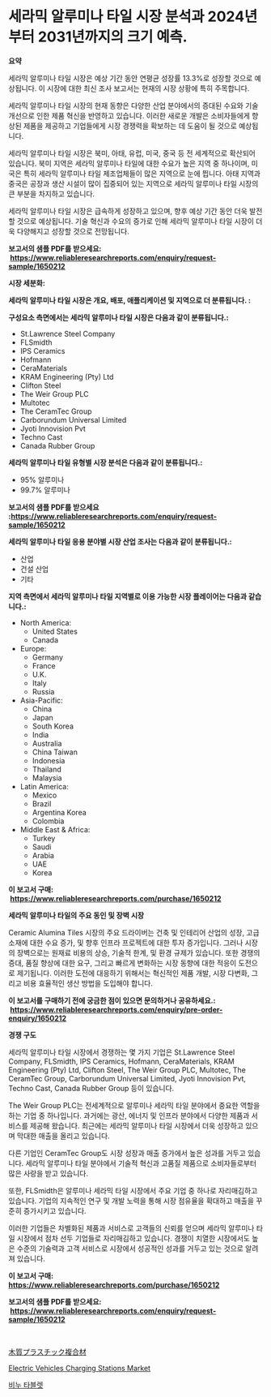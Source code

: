 <p><h1>세라믹 알루미나 타일 시장 분석과 2024년부터 2031년까지의 크기 예측.</h1></p><p><strong>요약</strong></p>
<p><p>세라믹 알루미나 타일 시장은 예상 기간 동안 연평균 성장률 13.3%로 성장할 것으로 예상됩니다. 이 시장에 대한 최신 조사 보고서는 현재의 시장 상황에 특히 주목합니다.</p><p>세라믹 알루미나 타일 시장의 현재 동향은 다양한 산업 분야에서의 증대된 수요와 기술 개선으로 인한 제품 혁신을 반영하고 있습니다. 이러한 새로운 개발은 소비자들에게 향상된 제품을 제공하고 기업들에게 시장 경쟁력을 확보하는 데 도움이 될 것으로 예상됩니다.</p><p>세라믹 알루미나 타일 시장은 북미, 아태, 유럽, 미국, 중국 등 전 세계적으로 확산되어 있습니다. 북미 지역은 세라믹 알루미나 타일에 대한 수요가 높은 지역 중 하나이며, 미국은 특히 세라믹 알루미나 타일 제조업체들이 많은 지역으로 눈에 띕니다. 아태 지역과 중국은 공장과 생산 시설이 많이 집중되어 있는 지역으로 세라믹 알루미나 타일 시장의 큰 부분을 차지하고 있습니다.</p><p>세라믹 알루미나 타일 시장은 급속하게 성장하고 있으며, 향후 예상 기간 동안 더욱 발전할 것으로 예상됩니다. 기술 혁신과 수요의 증가로 인해 세라믹 알루미나 타일 시장이 더욱 다양해지고 성장할 것으로 전망됩니다.</p></p>
<p><strong>보고서의 샘플 PDF를 받으세요: &nbsp;<a href="https://www.reliableresearchreports.com/enquiry/request-sample/1650212">https://www.reliableresearchreports.com/enquiry/request-sample/1650212</a></strong></p>
<p><strong>시장 세분화:</strong></p>
<p><strong> 세라믹 알루미나 타일 시장은 개요, 배포, 애플리케이션 및 지역으로 더 분류됩니다. :</strong></p>
<p><strong>구성요소 측면에서는 세라믹 알루미나 타일 시장은 다음과 같이 분류됩니다.:</strong></p>
<p><ul><li>St.Lawrence Steel Company</li><li>FLSmidth</li><li>IPS Ceramics</li><li>Hofmann</li><li>CeraMaterials</li><li>KRAM Engineering (Pty) Ltd</li><li>Clifton Steel</li><li>The Weir Group PLC</li><li>Multotec</li><li>The CeramTec Group</li><li>Carborundum Universal Limited</li><li>Jyoti Innovision Pvt</li><li>Techno Cast</li><li>Canada Rubber Group</li></ul></p>
<p><strong> 세라믹 알루미나 타일 유형별 시장 분석은 다음과 같이 분류됩니다.:</strong></p>
<p><ul><li>95% 알루미나</li><li>99.7% 알루미나</li></ul></p>
<p><strong>보고서의 샘플 PDF를 받으세요 :<a href="https://www.reliableresearchreports.com/enquiry/request-sample/1650212">https://www.reliableresearchreports.com/enquiry/request-sample/1650212</a></strong></p>
<p><strong> 세라믹 알루미나 타일 응용 분야별 시장 산업 조사는 다음과 같이 분류됩니다.:</strong></p>
<p><ul><li>산업</li><li>건설 산업</li><li>기타</li></ul></p>
<p><strong>지역 측면에서 세라믹 알루미나 타일 지역별로 이용 가능한 시장 플레이어는 다음과 같습니다.:</strong></p>
<p><ul>
    <li>
        North America:
        <ul>
            <li>United States</li>
            <li>Canada</li>
        </ul>
    </li>
    <li>
        Europe:
        <ul>
            <li>Germany</li>
            <li>France</li>
            <li>U.K.</li>
            <li>Italy</li>
            <li>Russia</li>
        </ul>
    </li>
    <li>
        Asia-Pacific:
        <ul>
            <li>China</li>
            <li>Japan</li>
            <li>South Korea</li>
            <li>India</li>
            <li>Australia</li>
            <li>China Taiwan</li>
            <li>Indonesia</li>
            <li>Thailand</li>
            <li>Malaysia</li>
        </ul>
    </li>
    <li>
        Latin America:
        <ul>
            <li>Mexico</li>
            <li>Brazil</li>
            <li>Argentina Korea</li>
            <li>Colombia</li>
        </ul>
    </li>
    <li>
        Middle East & Africa:
        <ul>
            <li>Turkey</li>
            <li>Saudi</li>
            <li>Arabia</li>
            <li>UAE</li>
            <li>Korea</li>
        </ul>
    </li>
    </ul></p>
<p><strong>이 보고서 구매: &nbsp;<a href="https://www.reliableresearchreports.com/purchase/1650212">https://www.reliableresearchreports.com/purchase/1650212</a></strong></p>
<p><strong>세라믹 알루미나 타일의 주요 동인 및 장벽 시장</strong></p>
<p><p>Ceramic Alumina Tiles 시장의 주요 드라이버는 건축 및 인테리어 산업의 성장, 고급 소재에 대한 수요 증가, 및 향후 인프라 프로젝트에 대한 투자 증가입니다. 그러나 시장의 장벽으로는 원재료 비용의 상승, 기술적 한계, 및 환경 규제가 있습니다. 또한 경쟁의 증대, 품질 향상에 대한 요구, 그리고 빠르게 변화하는 시장 동향에 대한 적응이 도전으로 제기됩니다. 이러한 도전에 대응하기 위해서는 혁신적인 제품 개발, 시장 다변화, 그리고 비용 효율적인 생산 방법을 도입해야 합니다.</p></p>
<p><strong>이 보고서를 구매하기 전에 궁금한 점이 있으면 문의하거나 공유하세요.: &nbsp;<a href="https://www.reliableresearchreports.com/enquiry/pre-order-enquiry/1650212">https://www.reliableresearchreports.com/enquiry/pre-order-enquiry/1650212</a></strong></p>
<p><strong>경쟁 구도</strong></p>
<p><p>세라믹 알루미나 타일 시장에서 경쟁하는 몇 가지 기업은 St.Lawrence Steel Company, FLSmidth, IPS Ceramics, Hofmann, CeraMaterials, KRAM Engineering (Pty) Ltd, Clifton Steel, The Weir Group PLC, Multotec, The CeramTec Group, Carborundum Universal Limited, Jyoti Innovision Pvt, Techno Cast, Canada Rubber Group 등이 있습니다.</p><p>The Weir Group PLC는 전세계적으로 알루미나 세라믹 타일 분야에서 중요한 역할을 하는 기업 중 하나입니다. 과거에는 광산, 에너지 및 인프라 분야에서 다양한 제품과 서비스를 제공해 왔습니다. 최근에는 세라믹 알루미나 타일 시장에서 더욱 성장하고 있으며 막대한 매출을 올리고 있습니다.</p><p>다른 기업인 CeramTec Group도 시장 성장과 매출 증가에서 높은 성과를 거두고 있습니다. 세라믹 알루미나 타일 분야에서 기술적 혁신과 고품질 제품으로 소비자들로부터 많은 사랑을 받고 있습니다.</p><p>또한, FLSmidth은 알루미나 세라믹 타일 시장에서 주요 기업 중 하나로 자리매김하고 있습니다. 기업의 지속적인 연구 및 개발 노력을 통해 시장 점유율을 확대하고 매출을 꾸준히 증가시키고 있습니다.</p><p>이러한 기업들은 차별화된 제품과 서비스로 고객들의 신뢰를 얻으며 세라믹 알루미나 타일 시장에서 점차 선두 기업들로 자리매김하고 있습니다. 경쟁이 치열한 시장에서도 높은 수준의 기술력과 고객 서비스로 시장에서 성공적인 성과를 거두고 있는 것으로 알려져 있습니다.</p></p>
<p><strong>이 보고서 구매: &nbsp; <a href="https://www.reliableresearchreports.com/purchase/1650212">https://www.reliableresearchreports.com/purchase/1650212</a></strong></p>
<p><strong>보고서의 샘플 PDF를 받으세요: &nbsp;<a href="https://www.reliableresearchreports.com/enquiry/request-sample/1650212">https://www.reliableresearchreports.com/enquiry/request-sample/1650212</a></strong><strong></strong></p>
<p>&nbsp;</p>
<p><p><a href="https://github.com/lily-u-genius/Market-Research-Report-List-1/blob/main/236681510873.md">木質プラスチック複合材</a></p><p><a href="https://github.com/moyahfrancoestellec51j635wcx/Market-Research-Report-List-1/blob/main/electric-vehicles-charging-stations-market.md">Electric Vehicles Charging Stations Market</a></p><p><a href="https://medium.com/@kalimetz2023/%EB%B9%84%EB%88%84-%ED%83%9C%EB%B8%94%EB%A6%BF-%EC%8B%9C%EC%9E%A5-%EB%B6%84%EC%84%9D-cagr-%EC%8B%9C%EC%9E%A5-%EC%84%B8%EB%B6%84%ED%99%94-%EB%B0%8F-%EA%B8%80%EB%A1%9C%EB%B2%8C-%EC%82%B0%EC%97%85-%EA%B0%9C%EC%9A%94-39a3c81cbd9d">비누 타블렛</a></p></p>